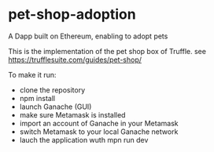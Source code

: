 # pet-shop-adoption
A Dapp built on Ethereum, enabling to adopt pets

This is the implementation of the pet shop box of Truffle.
see https://trufflesuite.com/guides/pet-shop/

To make it run:
- clone the repository
- npm install
- launch Ganache (GUI)
- make sure Metamask is installed
- import an account of Ganache in your Metamask
- switch Metamask to your local Ganache network
- lauch the application wuth mpn run dev

